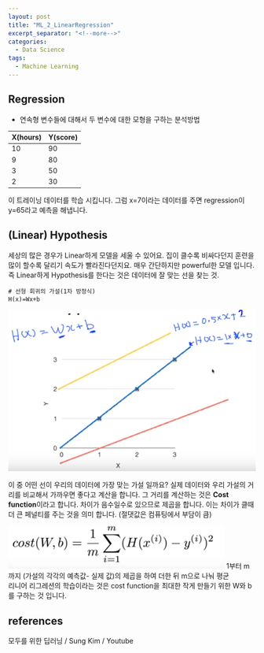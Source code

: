 ```yaml
---
layout: post
title: "ML_2_LinearRegression"
excerpt_separator: "<!--more-->"
categories:
  - Data Science
tags:
  - Machine Learning
---
```


## Regression

- 연속형 변수들에 대해서 두 변수에 대한 모형을 구하는 분석방법  

| X(hours)        | Y(score)| 
| --------         | ------ |
| 10               | 90     |
| 9                | 80     | 
| 3                | 50     | 
| 2                | 30     |  

이 트레이닝 데이터를 학습 시킵니다. 그럼 x=7이라는 데이터를 주면 regression이 y=65라고 예측을 해냅니다.  


## (Linear) Hypothesis

세상의 많은 경우가 Linear하게 모델을 세울 수 있어요. 집이 클수록 비싸다던지 훈련을 많이 할수록 달리기 속도가 빨라진다던지요. 
매우 간단하지만 powerful한 모델 입니다. 즉 Linear하게 Hypothesis를 한다는 것은 데이터에 잘 맞는 선을 찾는 것.

```
# 선형 회귀의 가설(1차 방정식)
H(x)=Wx+b
```

![linear](/assets/linear_1.PNG)

이 중 어떤 선이 우리의 데이터에 가장 맞는 가설 일까요? 실제 데이터와 우리 가설의 거리를 비교해서 가까우면 좋다고 계산을 합니다.
그 거리를 계산하는 것은 **Cost function**이라고 합니다. 차이가 음수일수로 있으므로 제곱을 합니다. 이는 차이가 클때 더 큰 페널티를 주는 것을 의미 합니다.
(절댓값은 컴퓨팅에서 부담이 큼)

![costfunction](/assets/costfunction_1.PNG)
1부터 m까지 (가설의 각각의 예측값- 실제 값)의 제곱을 하여 더한 뒤 m으로 나눠 평균  
리니어 리그레션의 학습이라는 것은 cost function을 최대한 작게 만들기 위한 W와 b를 구하는 것 입니다.


## references
모두를 위한 딥러닝 / Sung Kim / Youtube







